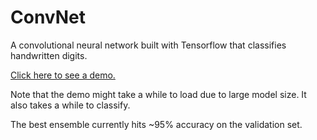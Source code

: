 # ConvNet

A convolutional neural network built with Tensorflow that classifies handwritten digits.

[Click here to see a demo.](http://convnet.jasonyzhang.com)

Note that the demo might take a while to load due to large model size. It also takes a while to classify.

The best ensemble currently hits ~95% accuracy on the validation set.
